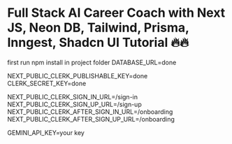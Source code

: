 # Full Stack AI Career Coach with Next JS, Neon DB, Tailwind, Prisma, Inngest, Shadcn UI Tutorial 🔥🔥
first run npm install in project folder
DATABASE_URL=done

NEXT_PUBLIC_CLERK_PUBLISHABLE_KEY=done
CLERK_SECRET_KEY=done

NEXT_PUBLIC_CLERK_SIGN_IN_URL=/sign-in
NEXT_PUBLIC_CLERK_SIGN_UP_URL=/sign-up
NEXT_PUBLIC_CLERK_AFTER_SIGN_IN_URL=/onboarding
NEXT_PUBLIC_CLERK_AFTER_SIGN_UP_URL=/onboarding

GEMINI_API_KEY=your key
```
